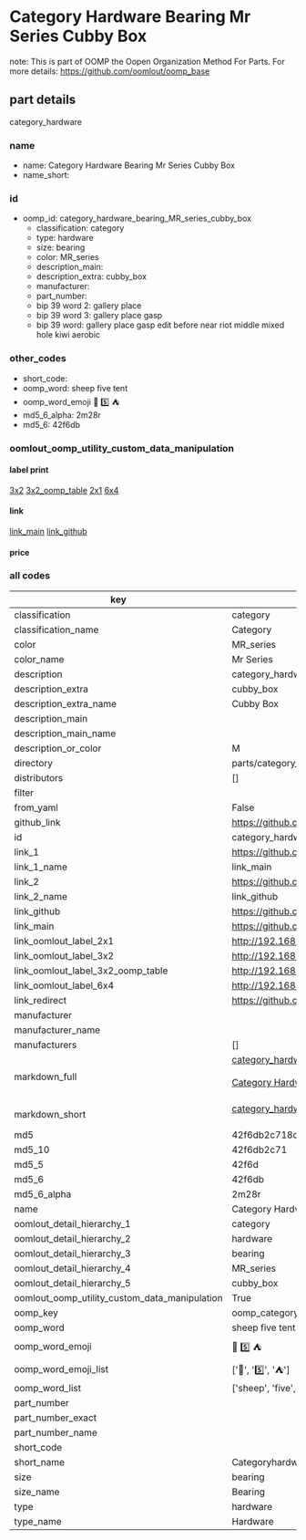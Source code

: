# Category Hardware Bearing Mr Series Cubby Box  

note: This is part of OOMP the Oopen Organization Method For Parts. For more details: https://github.com/oomlout/oomp_base

##  part details
  



category_hardware



### name
* name: Category Hardware Bearing Mr Series Cubby Box
* name_short: 
### id
* oomp_id: category_hardware_bearing_MR_series_cubby_box
  * classification: category
  * type: hardware
  * size: bearing
  * color: MR_series
  * description_main: 
  * description_extra: cubby_box
  * manufacturer: 
  * part_number: 
  * bip 39 word 2: gallery place
  * bip 39 word 3: gallery place gasp
  * bip 39 word: gallery place gasp edit before near riot middle mixed hole kiwi aerobic

### other_codes
* short_code: 
* oomp_word: sheep five tent
* oomp_word_emoji :sheep: :five: :tent:
* md5_6_alpha: 2m28r
* md5_6: 42f6db






### oomlout_oomp_utility_custom_data_manipulation
#### label print
[3x2](http://192.168.1.245:1112/?label=oomp%202m28r)
[3x2_oomp_table](http://192.168.1.108:1112/?label=oomp%202m28r)
[2x1](http://192.168.1.242:1112/?label=oomp%202m28r)
[6x4](http://192.168.1.55:1112/?label=oomp%202m28r)    

#### link

[link_main](https://github.com/oomlout/oomlout_oomp_version_1_messy/tree/main/parts/category_hardware_bearing_MR_series_cubby_box) [link_github](https://github.com/oomlout/oomlout_oomp_version_1_messy/tree/main/parts/category_hardware_bearing_MR_series_cubby_box)                             

#### price







### all codes 
| key | value |  
| --- | --- |  
| classification | category |  
| classification_name | Category |  
| color | MR_series |  
| color_name | Mr Series |  
| description | category_hardware |  
| description_extra | cubby_box |  
| description_extra_name | Cubby Box |  
| description_main |  |  
| description_main_name |  |  
| description_or_color | M  |  
| directory | parts/category_hardware_bearing_MR_series_cubby_box |  
| distributors | [] |  
| filter |  |  
| from_yaml | False |  
| github_link | https://github.com/oomlout/oomlout_oomp_part_src/tree/main/parts/category_hardware_bearing_MR_series_cubby_box |  
| id | category_hardware_bearing_MR_series_cubby_box |  
| link_1 | https://github.com/oomlout/oomlout_oomp_version_1_messy/tree/main/parts/category_hardware_bearing_MR_series_cubby_box |  
| link_1_name | link_main |  
| link_2 | https://github.com/oomlout/oomlout_oomp_version_1_messy/tree/main/parts/category_hardware_bearing_MR_series_cubby_box |  
| link_2_name | link_github |  
| link_github | https://github.com/oomlout/oomlout_oomp_version_1_messy/tree/main/parts/category_hardware_bearing_MR_series_cubby_box |  
| link_main | https://github.com/oomlout/oomlout_oomp_version_1_messy/tree/main/parts/category_hardware_bearing_MR_series_cubby_box |  
| link_oomlout_label_2x1 | http://192.168.1.242:1112/?label=oomp%202m28r |  
| link_oomlout_label_3x2 | http://192.168.1.245:1112/?label=oomp%202m28r |  
| link_oomlout_label_3x2_oomp_table | http://192.168.1.108:1112/?label=oomp%202m28r |  
| link_oomlout_label_6x4 | http://192.168.1.55:1112/?label=oomp%202m28r |  
| link_redirect | https://github.com/oomlout/oomlout_oomp_version_1_messy/tree/main/parts/category_hardware_bearing_MR_series_cubby_box |  
| manufacturer |  |  
| manufacturer_name |  |  
| manufacturers | [] |  
| markdown_full | [category_hardware_bearing_MR_series_cubby_box](none)<br>[](none)<br>[Category Hardware Bearing Mr Series Cubby Box](none)<br><br> |  
| markdown_short | [category_hardware_bearing_MR_series_cubby_box](none)<br><br> |  
| md5 | 42f6db2c718c57464e0a1466c06972f8 |  
| md5_10 | 42f6db2c71 |  
| md5_5 | 42f6d |  
| md5_6 | 42f6db |  
| md5_6_alpha | 2m28r |  
| name | Category Hardware Bearing Mr Series Cubby Box |  
| oomlout_detail_hierarchy_1 | category |  
| oomlout_detail_hierarchy_2 | hardware |  
| oomlout_detail_hierarchy_3 | bearing |  
| oomlout_detail_hierarchy_4 | MR_series |  
| oomlout_detail_hierarchy_5 | cubby_box |  
| oomlout_oomp_utility_custom_data_manipulation | True |  
| oomp_key | oomp_category_hardware_bearing_MR_series_cubby_box |  
| oomp_word | sheep five tent |  
| oomp_word_emoji | :sheep: :five: :tent: |  
| oomp_word_emoji_list | [':sheep:', ':five:', ':tent:'] |  
| oomp_word_list | ['sheep', 'five', 'tent'] |  
| part_number |  |  
| part_number_exact |  |  
| part_number_name |  |  
| short_code |  |  
| short_name | Categoryhardware |  
| size | bearing |  
| size_name | Bearing |  
| type | hardware |  
| type_name | Hardware |  
